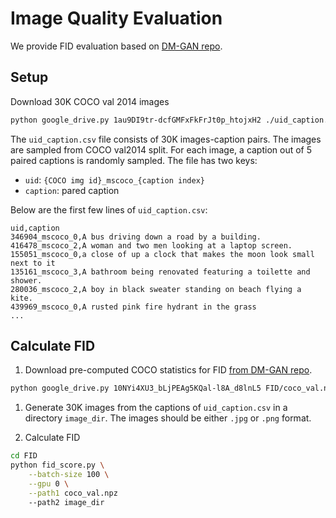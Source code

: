 # Image Quality Evaluation

We provide FID evaluation based on [DM-GAN repo](https://github.com/MinfengZhu/DM-GAN/tree/master/eval/FID).


## Setup
Download 30K COCO val 2014 images

```bash
python google_drive.py 1au9DI9tr-dcfGMFxFkFrJt0p_htojxH2 ./uid_caption.csv
```

The `uid_caption.csv` file consists of 30K images-caption pairs. The images are sampled from COCO val2014 split. For each image, a caption out of 5 paired captions is randomly sampled. The file has two keys:
* `uid`: `{COCO img id}_mscoco_{caption index}`
* `caption`: pared caption

Below are the first few lines of `uid_caption.csv`:
```
uid,caption
346904_mscoco_0,A bus driving down a road by a building.
416478_mscoco_2,A woman and two men looking at a laptop screen.
155051_mscoco_0,a close of up a clock that makes the moon look small next to it
135161_mscoco_3,A bathroom being renovated featuring a toilette and shower.
280036_mscoco_2,A boy in black sweater standing on beach flying a kite.
439969_mscoco_0,A rusted pink fire hydrant in the grass
...
```


## Calculate FID

1) Download pre-computed COCO statistics for FID [from DM-GAN repo](https://drive.google.com/file/d/10NYi4XU3_bLjPEAg5KQal-l8A_d8lnL5).
```bash
python google_drive.py 10NYi4XU3_bLjPEAg5KQal-l8A_d8lnL5 FID/coco_val.npz
```

1) Generate 30K images from the captions of `uid_caption.csv` in a directory `image_dir`. The images should be either `.jpg` or `.png` format.


2) Calculate FID
```bash
cd FID
python fid_score.py \
    --batch-size 100 \
    --gpu 0 \
    --path1 coco_val.npz
    --path2 image_dir
```